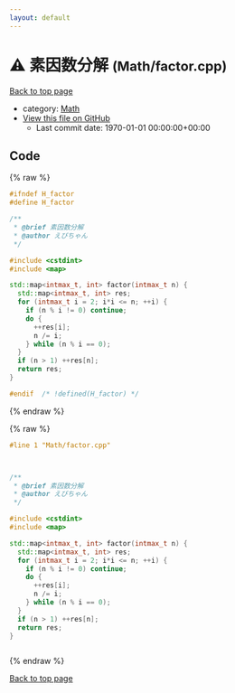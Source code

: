 ```yaml
---
layout: default
---
```


<!-- mathjax config similar to math.stackexchange -->
<script type="text/javascript" async
  src="https://cdnjs.cloudflare.com/ajax/libs/mathjax/2.7.5/MathJax.js?config=TeX-MML-AM_CHTML">
</script>
<script type="text/x-mathjax-config">
  MathJax.Hub.Config({
    TeX: { equationNumbers: { autoNumber: "AMS" }},
    tex2jax: {
      inlineMath: [ ['$','$'] ],
      processEscapes: true
    },
    "HTML-CSS": { matchFontHeight: false },
    displayAlign: "left",
    displayIndent: "2em"
  });
</script>

<script type="text/javascript" src="https://cdnjs.cloudflare.com/ajax/libs/jquery/3.4.1/jquery.min.js"></script>
<script src="https://cdn.jsdelivr.net/npm/jquery-balloon-js@1.1.2/jquery.balloon.min.js" integrity="sha256-ZEYs9VrgAeNuPvs15E39OsyOJaIkXEEt10fzxJ20+2I=" crossorigin="anonymous"></script>
<script type="text/javascript" src="../../assets/js/copy-button.js"></script>
<link rel="stylesheet" href="../../assets/css/copy-button.css" />


# :warning: 素因数分解 <small>(Math/factor.cpp)</small>

<a href="../../index.html">Back to top page</a>

* category: <a href="../../index.html#a49950aa047c2292e989e368a97a3aae">Math</a>
* <a href="{{ site.github.repository_url }}/blob/master/Math/factor.cpp">View this file on GitHub</a>
    - Last commit date: 1970-01-01 00:00:00+00:00




## Code

<a id="unbundled"></a>
{% raw %}
```cpp
#ifndef H_factor
#define H_factor

/**
 * @brief 素因数分解
 * @author えびちゃん
 */

#include <cstdint>
#include <map>

std::map<intmax_t, int> factor(intmax_t n) {
  std::map<intmax_t, int> res;
  for (intmax_t i = 2; i*i <= n; ++i) {
    if (n % i != 0) continue;
    do {
      ++res[i];
      n /= i;
    } while (n % i == 0);
  }
  if (n > 1) ++res[n];
  return res;
}

#endif  /* !defined(H_factor) */

```
{% endraw %}

<a id="bundled"></a>
{% raw %}
```cpp
#line 1 "Math/factor.cpp"



/**
 * @brief 素因数分解
 * @author えびちゃん
 */

#include <cstdint>
#include <map>

std::map<intmax_t, int> factor(intmax_t n) {
  std::map<intmax_t, int> res;
  for (intmax_t i = 2; i*i <= n; ++i) {
    if (n % i != 0) continue;
    do {
      ++res[i];
      n /= i;
    } while (n % i == 0);
  }
  if (n > 1) ++res[n];
  return res;
}



```
{% endraw %}

<a href="../../index.html">Back to top page</a>

